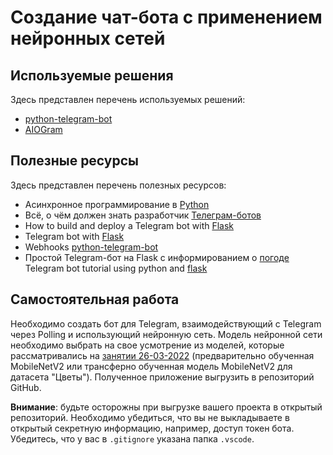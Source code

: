 # Создание чат-бота с применением нейронных сетей

## Используемые решения

Здесь представлен перечень используемых решений:

* [python-telegram-bot](https://github.com/python-telegram-bot/python-telegram-bot/)
* [AIOGram](https://github.com/aiogram/aiogram)

## Полезные ресурсы

Здесь представлен перечень полезных ресурсов:

* Асинхронное программирование в [Python](https://tproger.ru/translations/asynchronous-programming-in-python/)
* Всё, о чём должен знать разработчик [Телеграм-ботов](https://habr.com/ru/post/543676/)
* How to build and deploy a Telegram bot with [Flask](https://blog.logrocket.com/build-deploy-telegram-bot-with-flask/)
* Telegram bot with [Flask](https://danielmg.org/python/2021/01/telegram-bot-with-flask.html)
* Webhooks [python-telegram-bot](https://github.com/python-telegram-bot/python-telegram-bot/wiki/Webhooks)
* Простой Telegram-бот на Flask с информированием о [погоде](https://habr.com/ru/post/495036/)
Telegram bot tutorial using python and [flask](https://aliabdelaal.medium.com/telegram-bot-tutorial-using-python-and-flask-1fc634da9522)

## Самостоятельная работа

Необходимо создать бот для Telegram, взаимодействующий с Telegram через Polling и использующий нейронную сеть. Модель нейронной сети необходимо выбрать на свое усмотрение из моделей, которые рассматривались на [занятии 26-03-2022](/src/26-03-2022/README.md) (предварительно обученная MobileNetV2 или трансферно обученная модель MobileNetV2 для датасета "Цветы"). Полученное приложение выгрузить в репозиторий GitHub.

**Внимание**: будьте осторожны при выгрузке вашего проекта в открытый репозиторий. Необходимо убедиться, что вы не выкладываете в открытый секретную информацию, например, доступ токен бота. Убедитесь, что у вас в `.gitignore` указана папка `.vscode`.
